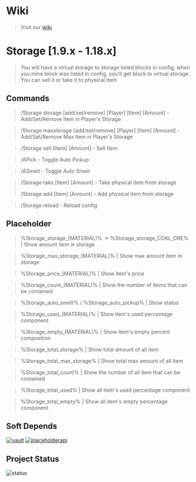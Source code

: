 # Wiki

> Visit our [wiki](https://dxzteam.gitbook.io/storage-wiki/)

# Storage  [1.9.x - 1.18.x]

> You will have a virtual storage to storage listed blocks in config, when you mine block was listed in config, you'll
> get block to virtual storage. You can sell it or take it to physical item

## Commands

> /Storage storage [add/set/remove] [Player] [Item] [Amount] - Add/Set/Remove Item in Player's Storage

> /Storage maxstorage [add/set/remove] [Player] [Item] [Amount] - Add/Set/Remove Max Item in Player's Storage

> /Storage sell [Item] [Amount] - Sell Item

> /APick - Toggle Auto Pickup

> /ASmelt - Toggle Auto Smelt

> /Storage take [Item] [Amount] - Take physical item from storage
>
> /Storage add [Item] [Amount] - Add physical item from storage

> /Storage reload - Reload config

## Placeholder

> %Storage_storage_(MATERIAL)% -> %Storage_storage_COAL_ORE% | Show amount item in storage

> %Storage_max_storage_(MATERIAL)% | Show max amount item in storage

> %Storage_price_(MATERIAL)% | Show item's price

> %Storage_count_(MATERIAL)% | Show the number of items that can be contained

> %Storage_auto_smelt% / %Storage_auto_pickup% | Show status

> %Storage_used_(MATERIAL)% | Show item's used percentage component

> %Storage_empty_(MATERIAL)% | Show item's empty percent composition

> %Storage_total_storage% | Show total amount of all item

> %Storage_total_max_storage% | Show total max amount of all item

> %Storage_total_count% | Show the number of all item that can be contained

> %Storage_total_used% | Show all item's used percentage component

> %Storage_total_empty% | Show all item's empty percentage component

## Soft Depends

[![vault](https://img.shields.io/badge/Vault-1.7-blue?style="badge)](https://www.spigotmc.org/resources/34315/)
[![placeholderapi](https://img.shields.io/badge/PlaceholderAPI-2.11.11-blue?style="badge)](https://www.spigotmc.org/resources/6245/) <br>

## Project Status

![status](https://img.shields.io/badge/Project--Status-Active-green?style=badge) 
